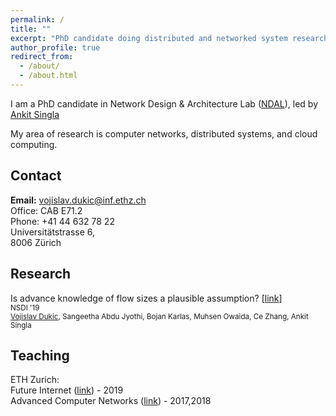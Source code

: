 ```yaml
---
permalink: /
title: ""
excerpt: "PhD candidate doing distributed and networked system research"
author_profile: true
redirect_from:
  - /about/
  - /about.html
---
```


I am a PhD candidate in Network Design & Architecture Lab (<a href="https://ndal.ethz.ch/">NDAL</a>), led by <a href="https://people.inf.ethz.ch/asingla/">Ankit Singla</a>

My area of research is computer networks, distributed systems, and cloud computing.

Contact
------
<b>Email:</b> vojislav.dukic@inf.ethz.ch <br/>
Office: CAB  E71.2 <br />
Phone: +41 44 632 78 22 <br />
Universitätstrasse 6, <br />
8006 Zürich <br />

Research
------

Is advance knowledge of flow sizes a plausible assumption? [<a href="publications/2018-12-21-NSDI_flow_size/">link</a>] <br />
<small>NSDI '19</small> <br />
<small><u>Vojislav Dukic</u>, Sangeetha Abdu Jyothi, Bojan Karlas, Muhsen Owaida, Ce Zhang, Ankit Singla</small>

Teaching
------
ETH Zurich:<br />
Future Internet (<a href="https://ndal.ethz.ch/courses/fi.html">link</a>) - 2019 <br />
Advanced Computer Networks (<a href="https://ndal.ethz.ch/courses/acn.html">link</a>) - 2017,2018 <br />
